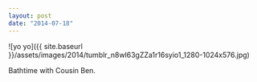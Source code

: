 ```yaml
---
layout: post
date: "2014-07-18"
---
```


![yo yo]({{ site.baseurl }}/assets/images/2014/tumblr_n8wl63gZZa1r16syio1_1280-1024x576.jpg)

Bathtime with Cousin Ben.
